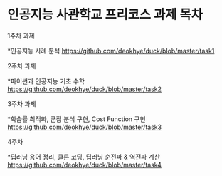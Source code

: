 # 인공지능 사관학교 프리코스 과제 목차
1주차 과제

*인공지능 사례 분석
https://github.com/deokhye/duck/blob/master/task1


2주차 과제

*파이썬과 인공지능 기초 수학
https://github.com/deokhye/duck/blob/master/task2


3주차 과제

*학습률 최적화, 군집 분석 구현, Cost Function 구현
https://github.com/deokhye/duck/blob/master/task3


4주차

*딥러닝 용어 정리, 클론 코딩, 딥러닝 순전파 & 역전파 계산
https://github.com/deokhye/duck/blob/master/task4
